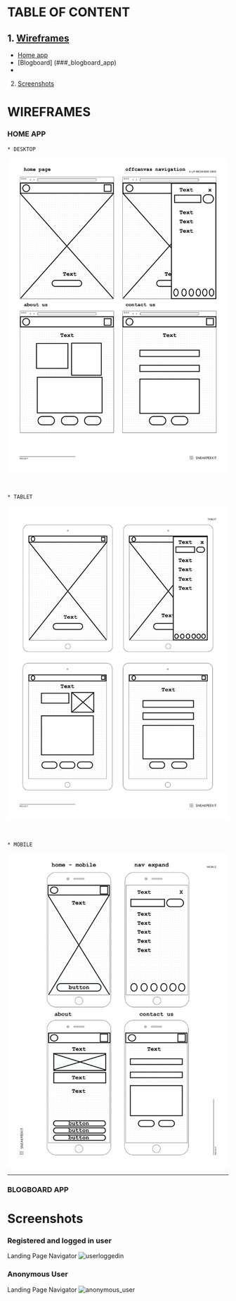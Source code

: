# TABLE OF CONTENT
## 1. [Wireframes](#_wireframes)
- [Home app](###_home_app)
- [Blogboard] (###_blogboard_app)
-

2. [Screenshots](#_screenshots)

# WIREFRAMES 

### HOME APP
    * DESKTOP

![Desktop View](README_images/wireframes/home_app_desktop-1.png)
<p>&nbsp;</p>

    * TABLET

![Tablet View](README_images/wireframes/home_app_tablet-1.png)
<p>&nbsp;</p>

    * MOBILE
    
![Mobile View](README_images/wireframes/home_app_mobile-1.png)
<hr>

### BLOGBOARD APP





# Screenshots
### Registered and logged in user 
Landing Page Navigator 
![userloggedin](README_images/offcanvas_loggedin.png)

### Anonymous User
Landing Page Navigator 
![anonymous_user](README_images/offcanvas_not_loggedin.png)